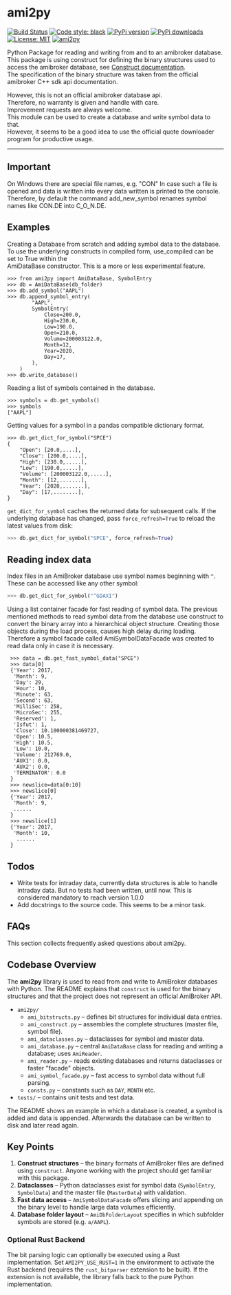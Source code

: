  ami2py
==========================

[![Build Status](https://travis-ci.org/F2011B/ami2py.svg?branch=master)](https://travis-ci.org/F2011B/ami2py)
[![Code style: black](https://img.shields.io/badge/code%20style-black-000000.svg)](https://github.com/psf/black)
[![PyPi version](https://pypip.in/v/ami2py/badge.png)](https://crate.io/packages/ami2py/)
[![PyPi downloads](https://pypip.in/d/ami2py/badge.png)](https://crate.io/packages/ami2py/)
[![License: MIT](https://img.shields.io/badge/License-MIT-yellow.svg)](https://opensource.org/licenses/MIT)
[![ami2py](https://snyk.io/advisor/python/ami2py/badge.svg)](https://snyk.io/advisor/python/ami2py)

Python Package for reading and writing from and to an amibroker database.<br/>
This package is using construct for defining the binary structures used to access the amibroker database, 
see [Construct documentation](https://construct.readthedocs.io/en/latest/). <br/>
The specification of the binary structure was taken from the official amibroker C++ sdk api documentation.

However, this is not an official amibroker database api. <br/> 
Therefore, no warranty is given and handle with care. <br/>
Improvement requests are always welcome.<br/>
This module can be used to create a database and write symbol data to that. <br/> 
However, it seems to be a good idea to use the official quote downloader program for productive usage.<br/>
__________________________________________________

Important
---------
On Windows there are special file names, e.g. "CON"
In case such a file is opened and data is written into every data written 
is printed to the console.
Therefore, by default the command add_new_symbol renames symbol names like CON.DE into C_O_N.DE.

Examples
---------

Creating a Database from scratch and adding symbol data to the database.
To use the underlying constructs in compiled form, use_compiled can be set to True within the  
AmiDataBase constructor. This is a more or less experimental feature.

    >>> from ami2py import AmiDataBase, SymbolEntry
    >>> db = AmiDataBase(db_folder)
    >>> db.add_symbol("AAPL")    
    >>> db.append_symbol_entry(
            "AAPL",
            SymbolEntry(
                Close=200.0,
                High=230.0,
                Low=190.0,
                Open=210.0,
                Volume=200003122.0,
                Month=12,
                Year=2020,
                Day=17,
            ),
        )
    >>> db.write_database()

Reading a list of symbols contained in the database.

    >>> symbols = db.get_symbols()
    >>> symbols
    ["AAPL"]

Getting values for a symbol in a pandas compatible dictionary format.

    >>> db.get_dict_for_symbol("SPCE")
    {
        "Open": [20.0,....],
        "Close": [200.0,....],
        "High": [230.0,.....],
        "Low": [190.0,.....],
        "Volume": [200003122.0,.....],
        "Month": [12,.......],
        "Year": [2020,.......],
        "Day": [17,........],
    }

`get_dict_for_symbol` caches the returned data for subsequent calls. If the
underlying database has changed, pass `force_refresh=True` to reload the latest
values from disk:

```python
>>> db.get_dict_for_symbol("SPCE", force_refresh=True)
```

Reading index data
------------------

Index files in an AmiBroker database use symbol names beginning with ``^``.
These can be accessed like any other symbol:

```python
>>> db.get_dict_for_symbol("^GDAXI")
```

Using a list container facade for fast reading of symbol data. 
The previous mentioned methods to read symbol data from the database use construct to 
convert the binary array into a hierarchical object structure. 
Creating those objects during the load process, causes high delay during loading. 
Therefore a symbol facade called AmiSymbolDataFacade was created to read data only in case 
it is necessary.

     >>> data = db.get_fast_symbol_data("SPCE")
     >>> data[0]
     {'Year': 2017, 
      'Month': 9, 
      'Day': 29, 
      'Hour': 10, 
      'Minute': 63, 
      'Second': 63, 
      'MilliSec': 258, 
      'MicroSec': 255, 
      'Reserved': 1,  
      'Isfut': 1,  
      'Close': 10.100000381469727, 
      'Open': 10.5, 
      'High': 10.5, 
      'Low': 10.0, 
      'Volume': 212769.0, 
      'AUX1': 0.0, 
      'AUX2': 0.0,  
      'TERMINATOR': 0.0
     }
     >>> newslice=data[0:10] 
     >>> newslice[0]
     {'Year': 2017,
      'Month': 9,
      ......
     }
     >>> newslice[1]
     {'Year': 2017,
      'Month': 10,
       ......
     }

Todos
--------------------
* Write tests for intraday data, currently data structures is able to handle intraday data. 
  But no tests had been written, until now. 
  This is considered mandatory to reach version 1.0.0  
* Add docstrings to the source code. This seems to be a minor task.

FAQs
--------------------
This section collects frequently asked questions about ami2py.

Codebase Overview
-----------------
The **ami2py** library is used to read from and write to AmiBroker databases
with Python. The README explains that `construct` is used for the binary
structures and that the project does not represent an official AmiBroker API.

* `ami2py/`
  * `ami_bitstructs.py` – defines bit structures for individual data entries.
  * `ami_construct.py` – assembles the complete structures (master file,
    symbol file).
  * `ami_dataclasses.py` – dataclasses for symbol and master data.
  * `ami_database.py` – central `AmiDataBase` class for reading and writing a
    database; uses `AmiReader`.
  * `ami_reader.py` – reads existing databases and returns dataclasses or
    faster "facade" objects.
  * `ami_symbol_facade.py` – fast access to symbol data without full parsing.
  * `consts.py` – constants such as `DAY`, `MONTH` etc.
* `tests/` – contains unit tests and test data.

The README shows an example in which a database is created, a symbol is added
and data is appended. Afterwards the database can be written to disk and later
read again.

Key Points
----------
1. **Construct structures** – the binary formats of AmiBroker files are defined
   using `construct`. Anyone working with the project should get familiar with
   this package.
2. **Dataclasses** – Python dataclasses exist for symbol data (`SymbolEntry`,
   `SymbolData`) and the master file (`MasterData`) with validation.
3. **Fast data access** – `AmiSymbolDataFacade` offers slicing and appending on
   the binary level to handle large data volumes efficiently.
4. **Database folder layout** – `AmiDbFolderLayout` specifies in which subfolder
   symbols are stored (e.g. `a/AAPL`).


### Optional Rust Backend

The bit parsing logic can optionally be executed using a Rust implementation. Set
`AMI2PY_USE_RUST=1` in the environment to activate the Rust backend (requires the
`rust_bitparser` extension to be built). If the extension is not available, the
library falls back to the pure Python implementation.
